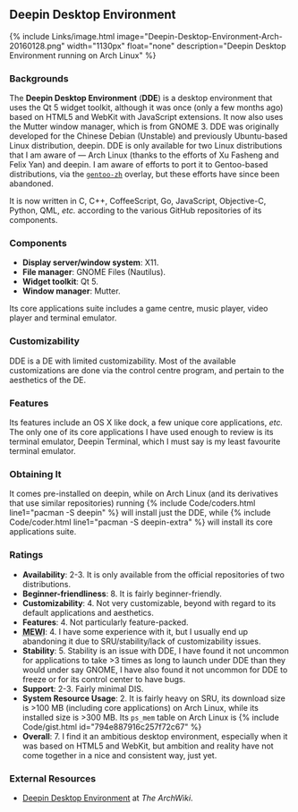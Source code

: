 ## Deepin Desktop Environment
{% include Links/image.html image="Deepin-Desktop-Environment-Arch-20160128.png" width="1130px" float="none" description="Deepin Desktop Environment running on Arch Linux" %}

### Backgrounds
The **Deepin Desktop Environment** (**DDE**) is a desktop environment that uses the Qt 5 widget toolkit, although it was once (only a few months ago) based on HTML5 and WebKit with JavaScript extensions. It now also uses the Mutter window manager, which is from GNOME 3. DDE was originally developed for the Chinese Debian (Unstable) and previously Ubuntu-based Linux distribution, deepin. DDE is only available for two Linux distributions that I am aware of &mdash; Arch Linux (thanks to the efforts of Xu Fasheng and Felix Yan) and deepin. I am aware of efforts to port it to Gentoo-based distributions, via the [`gentoo-zh`](https://github.com/gentoo-mirror/gentoo-zh) overlay, but these efforts have since been abandoned.

It is now written in C, C++, CoffeeScript, Go, JavaScript, Objective-C, Python, QML, *etc.* according to the various GitHub repositories of its components.

### Components
* **Display server/window system**: X11.
* **File manager**: GNOME Files (Nautilus).
* **Widget toolkit**: Qt 5.
* **Window manager**: Mutter.

Its core applications suite includes a game centre, music player, video player and terminal emulator.

### Customizability
DDE is a DE with limited customizability. Most of the available customizations are done via the control centre program, and pertain to the aesthetics of the DE.

### Features
Its features include an OS X like dock, a few unique core applications, *etc.* The only one of its core applications I have used enough to review is its terminal emulator, Deepin Terminal, which I must say is my least favourite terminal emulator.

### Obtaining It
It comes pre-installed on deepin, while on Arch Linux (and its derivatives that use similar repositories) running {% include Code/coders.html line1="pacman -S deepin" %} will install just the DDE, while {% include Code/coder.html line1="pacman -S deepin-extra" %} will install its core applications suite.

### Ratings
* **Availability**: 2-3. It is only available from the official repositories of two distributions.
* **Beginner-friendliness**: 8. It is fairly beginner-friendly.
* **Customizability**: 4. Not very customizable, beyond with regard to its default applications and aesthetics.
* **Features**: 4. Not particularly feature-packed.
* <abbr title="My Experience With It">**MEWI**</abbr>: 4. I have some experience with it, but I usually end up abandoning it due to SRU/stability/lack of customizability issues.
* **Stability**: 5. Stability is an issue with DDE, I have found it not uncommon for applications to take >3 times as long to launch under DDE than they would under say GNOME, I have also found it not uncommon for DDE to freeze or for its control center to have bugs.
* **Support**: 2-3. Fairly minimal DIS.
* **System Resource Usage**: 2. It is fairly heavy on SRU, its download size is >100 MB (including core applications) on Arch Linux, while its installed size is >300 MB. Its `ps_mem` table on Arch Linux is {% include Code/gist.html id="794e887916c257f72c67" %}
* **Overall**: 7. I find it an ambitious desktop environment, especially when it was based on HTML5 and WebKit, but ambition and reality have not come together in a nice and consistent way, just yet.

### External Resources
* [Deepin Desktop Environment](https://wiki.archlinux.org/index.php/Deepin_Desktop_Environment) at *The ArchWiki*.
